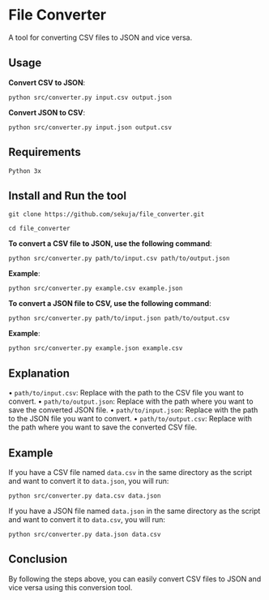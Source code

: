 # File Converter

A tool for converting CSV files to JSON and vice versa.

## Usage

**Convert CSV to JSON**:
```
python src/converter.py input.csv output.json
```
**Convert JSON to CSV**:
```
python src/converter.py input.json output.csv
```

## Requirements
`Python 3x`

## Install and Run the tool
```
git clone https://github.com/sekuja/file_converter.git
```
```
cd file_converter
```
**To convert a CSV file to JSON, use the following command**:
```
python src/converter.py path/to/input.csv path/to/output.json
```
**Example**:
```
python src/converter.py example.csv example.json
```
**To convert a JSON file to CSV, use the following command**:
```
python src/converter.py path/to/input.json path/to/output.csv
```
**Example**:
```
python src/converter.py example.json example.csv
```
## Explanation
• `path/to/input.csv`: Replace with the path to the CSV file you want to convert.
• `path/to/output.json`: Replace with the path where you want to save the converted JSON file.
• `path/to/input.json`: Replace with the path to the JSON file you want to convert.
• `path/to/output.csv`: Replace with the path where you want to save the converted CSV file.

## Example
If you have a CSV file named `data.csv` in the same directory as the script and want to convert it to `data.json`, you will run:
```
python src/converter.py data.csv data.json
```
If you have a JSON file named `data.json` in the same directory as the script and want to convert it to `data.csv`, you will run:
```
python src/converter.py data.json data.csv
```
## Conclusion
By following the steps above, you can easily convert CSV files to JSON and vice versa using this conversion tool.

